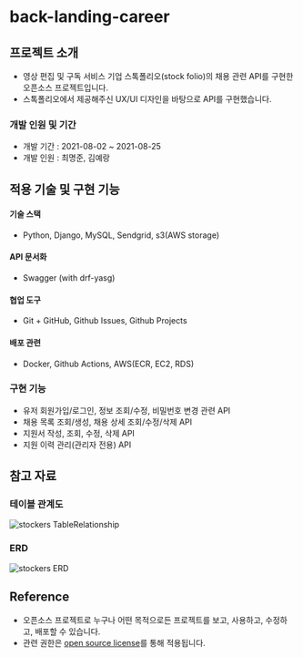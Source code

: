 # back-landing-career
## 프로젝트 소개
- 영상 편집 및 구독 서비스 기업 스톡폴리오(stock folio)의 채용 관련 API를 구현한 오픈소스 프로젝트입니다.
- 스톡폴리오에서 제공해주신 UX/UI 디자인을 바탕으로 API를 구현했습니다.
### 개발 인원 및 기간
- 개발 기간 : 2021-08-02 ~ 2021-08-25
- 개발 인원 : 최명준, 김예랑
## 적용 기술 및 구현 기능
#### 기술 스택
- Python, Django, MySQL, Sendgrid, s3(AWS storage)
#### API 문서화
- Swagger (with drf-yasg)
#### 협업 도구
- Git + GitHub, Github Issues, Github Projects
#### 배포 관련
- Docker, Github Actions, AWS(ECR, EC2, RDS)
### 구현 기능
- 유저 회원가입/로그인, 정보 조회/수정, 비밀번호 변경 관련 API
- 채용 목록 조회/생성, 채용 상세 조회/수정/삭제 API 
- 지원서 작성, 조회, 수정, 삭제 API
- 지원 이력 관리(관리자 전용) API
## 참고 자료
### 테이블 관계도
![stockers TableRelationship](https://user-images.githubusercontent.com/74804995/130888892-e298b03c-eb24-4fe4-bc74-59b79f9a8281.png)
### ERD
![stockers ERD](https://user-images.githubusercontent.com/74804995/130898163-45f9f30e-f08a-4298-856a-8b246863b7e3.png)


## Reference
- 오픈소스 프로젝트로 누구나 어떤 목적으로든 프로젝트를 보고, 사용하고, 수정하고, 배포할 수 있습니다. 
- 관련 권한은 <a href="https://opensource.org/licenses" target="_blank">open source license</a>를 통해 적용됩니다.
